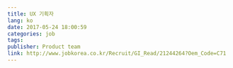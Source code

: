 ```yaml
---
title: UX 기획자
lang: ko
date: 2017-05-24 18:00:59
categories: job
tags:
publisher: Product team
link: http://www.jobkorea.co.kr/Recruit/GI_Read/21244264?Oem_Code=C71
---
```

